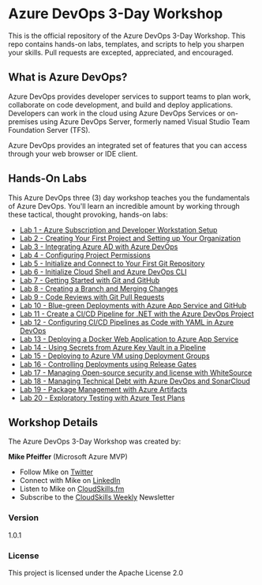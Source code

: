 # Azure DevOps 3-Day Workshop

This is the official repository of the Azure DevOps 3-Day Workshop. This repo contains hands-on labs, templates, and scripts to help you sharpen your skills. Pull requests are excepted, appreciated, and encouraged.

## What is Azure DevOps?

Azure DevOps provides developer services to support teams to plan work, collaborate on code development, and build and deploy applications. Developers can work in the cloud using Azure DevOps Services or on-premises using Azure DevOps Server, formerly named Visual Studio Team Foundation Server (TFS).

Azure DevOps provides an integrated set of features that you can access through your web browser or IDE client.

## Hands-On Labs

This Azure DevOps three (3) day workshop teaches you the fundamentals of Azure DevOps. You'll learn an incredible amount by working through these tactical, thought provoking, hands-on labs:

* [Lab 1 - Azure Subscription and Developer Workstation Setup](https://github.com/mikepfeiffer/azure-devops-labs/tree/master/Labs/Lab%201)
* [Lab 2 - Creating Your First Project and Setting up Your Organization](https://github.com/mikepfeiffer/azure-devops-labs/tree/master/Labs/Lab%202)
* [Lab 3 - Integrating Azure AD with Azure DevOps](https://github.com/mikepfeiffer/azure-devops-labs/tree/master/Labs/Lab%203)
* [Lab 4 - Configuring Project Permissions](https://github.com/mikepfeiffer/azure-devops-labs/tree/master/Labs/Lab%204)
* [Lab 5 - Initialize and Connect to Your First Git Repository](https://github.com/mikepfeiffer/azure-devops-labs/tree/master/Labs/Lab%205)
* [Lab 6 - Initialize Cloud Shell and Azure DevOps CLI](https://github.com/mikepfeiffer/azure-devops-labs/tree/master/Labs/Lab%206)
* [Lab 7 - Getting Started with Git and GitHub](https://github.com/mikepfeiffer/azure-devops-labs/tree/master/Labs/Lab%207)
* [Lab 8 - Creating a Branch and Merging Changes](https://github.com/mikepfeiffer/azure-devops-labs/tree/master/Labs/Lab%208)
* [Lab 9 - Code Reviews with Git Pull Requests](https://github.com/mikepfeiffer/azure-devops-labs/tree/master/Labs/Lab%209)
* [Lab 10 - Blue-green Deployments with Azure App Service and GitHub](https://github.com/mikepfeiffer/azure-devops-labs/tree/master/Labs/Lab%2010)
* [Lab 11 - Create a CI/CD Pipeline for .NET with the Azure DevOps Project](https://github.com/mikepfeiffer/azure-devops-labs/tree/master/Labs/Lab%2011)
* [Lab 12 - Configuring CI/CD Pipelines as Code with YAML in Azure DevOps](https://github.com/mikepfeiffer/azure-devops-labs/tree/master/Labs/Lab%2012)
* [Lab 13 - Deploying a Docker Web Application to Azure App Service](https://github.com/mikepfeiffer/azure-devops-labs/tree/master/Labs/Lab%2013)
* [Lab 14 - Using Secrets from Azure Key Vault in a Pipeline](https://github.com/mikepfeiffer/azure-devops-labs/tree/master/Labs/Lab%2014)
* [Lab 15 - Deploying to Azure VM using Deployment Groups](https://github.com/mikepfeiffer/azure-devops-labs/tree/master/Labs/Lab%2015)
* [Lab 16 - Controlling Deployments using Release Gates](https://github.com/mikepfeiffer/azure-devops-labs/tree/master/Labs/Lab%2016)
* [Lab 17 - Managing Open-source security and license with WhiteSource](https://github.com/mikepfeiffer/azure-devops-labs/tree/master/Labs/Lab%2017)
* [Lab 18 - Managing Technical Debt with Azure DevOps and SonarCloud](https://github.com/mikepfeiffer/azure-devops-labs/tree/master/Labs/Lab%2018)
* [Lab 19 - Package Management with Azure Artifacts](https://github.com/mikepfeiffer/azure-devops-labs/tree/master/Labs/Lab%2019)
* [Lab 20 - Exploratory Testing with Azure Test Plans](https://github.com/mikepfeiffer/azure-devops-labs/tree/master/Labs/Lab%2020)

## Workshop Details

The Azure DevOps 3-Day Workshop was created by:

**Mike Pfeiffer** (Microsoft Azure MVP)
* Follow Mike on [Twitter](https://twitter.com/mike_pfeiffer)
* Connect with Mike on [LinkedIn](https://www.linkedin.com/in/mpfeiffer/)
* Listen to Mike on [CloudSkills.fm](https://cloudskills.fm)
* Subscribe to the [CloudSkills Weekly](https://mikepfeiffer.io/subscribe) Newsletter

### Version

1.0.1

### License

This project is licensed under the Apache License 2.0
